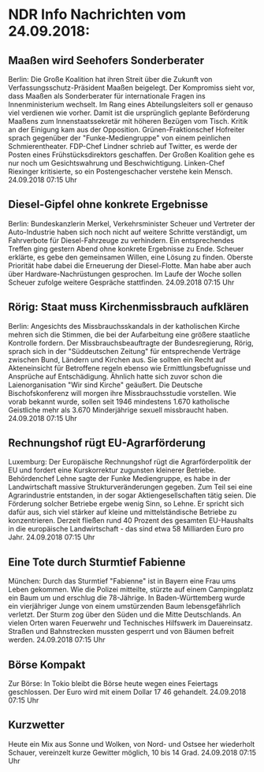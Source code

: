 # NDR Info Nachrichten vom 24.09.2018:


## Maaßen wird Seehofers Sonderberater
Berlin: Die Große Koalition hat ihren Streit über die Zukunft von Verfassungsschutz-Präsident Maaßen beigelegt. Der Kompromiss sieht vor, dass Maaßen als Sonderberater für internationale Fragen ins Innenministerium wechselt. Im Rang eines Abteilungsleiters soll er genauso viel verdienen wie vorher. Damit ist die ursprünglich geplante Beförderung Maaßens zum Innenstaatssekretär mit höheren Bezügen vom Tisch. Kritik an der Einigung kam aus der Opposition. Grünen-Fraktionschef Hofreiter sprach gegenüber der "Funke-Mediengruppe" von einem peinlichen Schmierentheater. FDP-Chef Lindner schrieb auf Twitter, es werde der Posten eines Frühstücksdirektors geschaffen. Der Großen Koalition gehe es nur noch um Gesichtswahrung und Beschwichtigung. Linken-Chef Riexinger kritisierte, so ein Postengeschacher verstehe kein Mensch. 24.09.2018 07:15 Uhr 

## Diesel-Gipfel ohne konkrete Ergebnisse
Berlin:	Bundeskanzlerin Merkel, Verkehrsminister Scheuer und Vertreter der Auto-Industrie haben sich noch nicht auf weitere Schritte verständigt, um Fahrverbote für Diesel-Fahrzeuge zu verhindern. Ein entsprechendes Treffen ging gestern Abend ohne konkrete Ergebnisse zu Ende. Scheuer erklärte, es gebe den gemeinsamen Willen, eine Lösung zu finden. Oberste Priorität habe dabei die Erneuerung der Diesel-Flotte. Man habe aber auch über Hardware-Nachrüstungen gesprochen. Im Laufe der Woche sollen Scheuer zufolge weitere Gespräche stattfinden. 24.09.2018 07:15 Uhr 

## Rörig: Staat muss Kirchenmissbrauch aufklären
Berlin: Angesichts des Missbrauchsskandals in der katholischen Kirche mehren sich die Stimmen, die bei der Aufarbeitung eine größere staatliche Kontrolle fordern. Der Missbrauchsbeauftragte der Bundesregierung, Rörig, sprach sich in der "Süddeutschen Zeitung" für entsprechende Verträge zwischen Bund, Ländern und Kirchen aus. Sie sollten ein Recht auf Akteneinsicht für Betroffene regeln ebenso wie Ermittlungsbefugnisse und Ansprüche auf Entschädigung. Ähnlich hatte sich zuvor schon die Laienorganisation "Wir sind Kirche" geäußert. Die Deutsche Bischofskonferenz will morgen ihre Missbrauchsstudie vorstellen. Wie vorab bekannt wurde, sollen seit 1946 mindestens 1.670 katholische Geistliche mehr als 3.670 Minderjährige sexuell missbraucht haben. 24.09.2018 07:15 Uhr 

## Rechnungshof rügt EU-Agrarförderung
Luxemburg: Der Europäische Rechnungshof rügt die Agrarförderpolitik der EU und fordert eine Kurskorrektur zugunsten kleinerer Betriebe. Behördenchef Lehne sagte der Funke Mediengruppe, es habe in der Landwirtschaft massive Strukturveränderungen gegeben. Zum Teil sei eine Agrarindustrie entstanden, in der sogar Aktiengesellschaften tätig seien. Die Förderung solcher Betriebe ergebe wenig Sinn, so Lehne. Er spricht sich dafür aus, sich viel stärker auf kleine und mittelständische Betriebe zu konzentrieren. Derzeit fließen rund 40 Prozent des gesamten EU-Haushalts in die europäische Landwirtschaft - das sind etwa 58 Milliarden Euro pro Jahr. 24.09.2018 07:15 Uhr 

## Eine Tote durch Sturmtief Fabienne
München: Durch das Sturmtief "Fabienne" ist in Bayern eine Frau ums Leben gekommen. Wie die Polizei mitteilte, stürzte auf einem Campingplatz ein Baum um und erschlug die 78-Jährige. In Baden-Württemberg wurde ein vierjähriger Junge von einem umstürzenden Baum lebensgefährlich verletzt. Der Sturm zog über den Süden und die Mitte Deutschlands. An vielen Orten waren Feuerwehr und Technisches Hilfswerk im Dauereinsatz. Straßen und Bahnstrecken mussten gesperrt und von Bäumen befreit werden. 24.09.2018 07:15 Uhr 

## Börse Kompakt
Zur Börse: In Tokio bleibt die Börse heute wegen eines Feiertags geschlossen. Der Euro wird mit einem Dollar 17 46 gehandelt. 24.09.2018 07:15 Uhr 

## Kurzwetter
Heute ein Mix aus Sonne und Wolken, von Nord- und Ostsee her wiederholt Schauer, vereinzelt kurze Gewitter möglich, 10 bis 14 Grad. 24.09.2018 07:15 Uhr 
